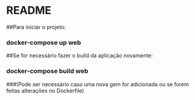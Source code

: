 # README

##Para iniciar o projeto:

### docker-compose up web

##Se for necessário fazer o build da aplicação novamente:

### docker-compose build web

###(Pode ser necessário caso uma nova gem for adicionada ou se forem feitas alterações no Dockerfile)